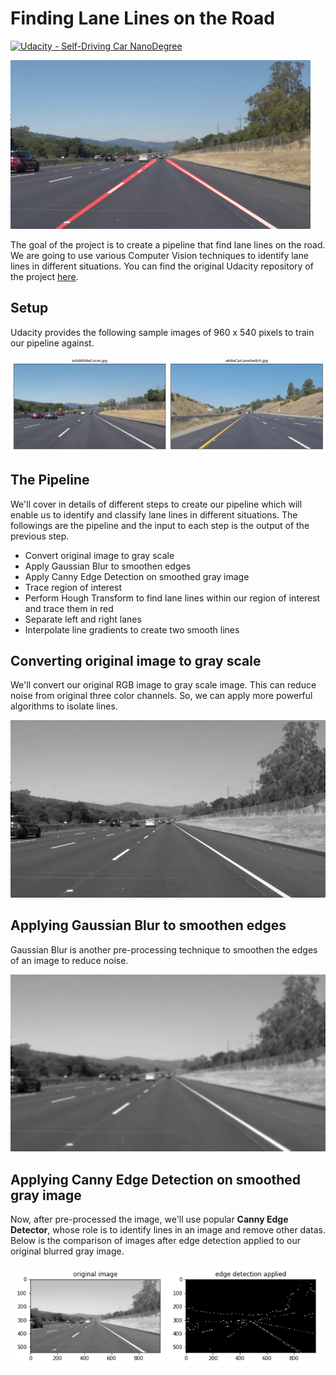 [//]: # (Image References)
[image_0]: img/chosen_original_images.png
[image_1]: img/gray.png
[image_2]: img/blur_gray.png
[image_3]: img/edge_detected.png

# **Finding Lane Lines on the Road**
[![Udacity - Self-Driving Car NanoDegree](https://s3.amazonaws.com/udacity-sdc/github/shield-carnd.svg)](http://www.udacity.com/drive)

<img src="img/laneLines_thirdPass.jpg" width="480" alt="Combined Image" />

The goal of the project is to create a pipeline that find lane lines on the road. We are going to use various Computer Vision techniques to identify lane lines in different situations. You can find the original Udacity repository of the project [here](https://github.com/udacity/CarND-LaneLines-P1).

## Setup

Udacity provides the following sample images of 960 x 540 pixels to train our pipeline against.

![alt text][image_0]

## The Pipeline

We'll cover in details of different steps to create our pipeline which will enable us to identify and classify lane lines in different situations. The followings are the pipeline and the input to each step is the output of the previous step.

- Convert original image to gray scale
- Apply Gaussian Blur to smoothen edges
- Apply Canny Edge Detection on smoothed gray image
- Trace region of interest
- Perform Hough Transform to find lane lines within our region of interest and trace them in red
- Separate left and right lanes
- Interpolate line gradients to create two smooth lines

## Converting original image to gray scale

We'll convert our original RGB image to gray scale image. This can reduce noise from original three color channels. So, we can apply more powerful algorithms to isolate lines.

![alt text][image_1]

## Applying Gaussian Blur to smoothen edges

Gaussian Blur is another pre-processing technique to smoothen the edges of an image to reduce noise.

![alt text][image_2]

## Applying Canny Edge Detection on smoothed gray image

Now, after pre-processed the image, we'll use popular **Canny Edge Detector**, whose role is to identify lines in an image and remove other datas. Below is the comparison of images after edge detection applied to our original blurred gray image.

![alt text][image_3]
